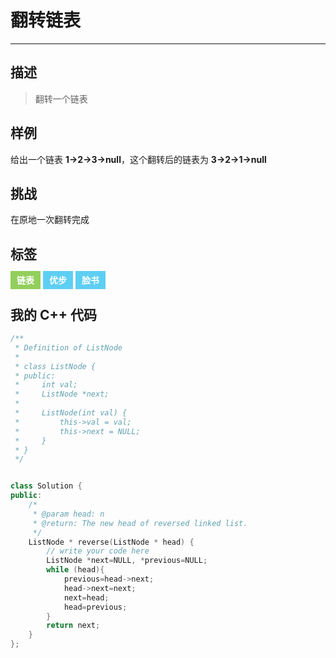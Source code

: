# 翻转链表

------

## 描述

> 翻转一个链表

## 样例

给出一个链表 **1->2->3->null**，这个翻转后的链表为 **3->2->1->null**

## 挑战

在原地一次翻转完成

## 标签

<span style="background-color:#92cf5c;color:#fff;font-weight:bold;padding:6px 10px;">链表</span> <span style="background-color:#5dcff3;color:#fff;font-weight:bold;padding:6px 10px;">优步</span> <span style="background-color:#5dcff3;color:#fff;font-weight:bold;padding:6px 10px;">脸书</span>

## 我的 C++ 代码

```cpp
/**
 * Definition of ListNode
 * 
 * class ListNode {
 * public:
 *     int val;
 *     ListNode *next;
 * 
 *     ListNode(int val) {
 *         this->val = val;
 *         this->next = NULL;
 *     }
 * }
 */


class Solution {
public:
    /*
     * @param head: n
     * @return: The new head of reversed linked list.
     */
    ListNode * reverse(ListNode * head) {
        // write your code here
        ListNode *next=NULL, *previous=NULL;
        while (head){
            previous=head->next;
            head->next=next;
            next=head;
            head=previous;
        }
        return next;
    }
};
```

